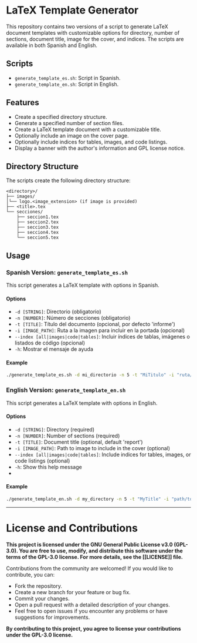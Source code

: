 # LaTeX Template Generator

This repository contains two versions of a script to generate LaTeX document templates with customizable options for directory, number of sections, document title, image for the cover, and indices. The scripts are available in both Spanish and English.

## Scripts

- `generate_template_es.sh`: Script in Spanish.
- `generate_template_en.sh`: Script in English.

## Features

- Create a specified directory structure.
- Generate a specified number of section files.
- Create a LaTeX template document with a customizable title.
- Optionally include an image on the cover page.
- Optionally include indices for tables, images, and code listings.
- Display a banner with the author's information and GPL license notice.

## Directory Structure
The scripts create the following directory structure:

```
<directory>/
├── images/
│└── logo.<image_extension> (if image is provided)
├── <title>.tex
└── secciones/
    ├── seccion1.tex
    ├── seccion2.tex
    ├── seccion3.tex
    ├── seccion4.tex
    └── seccion5.tex
```

## Usage

### Spanish Version: `generate_template_es.sh`

This script generates a LaTeX template with options in Spanish.

#### Options

- `-d [STRING]`: Directorio (obligatorio)
- `-n [NUMBER]`: Número de secciones (obligatorio)
- `-t [TITLE]`: Título del documento (opcional, por defecto 'informe')
- `-i [IMAGE_PATH]`: Ruta a la imagen para incluir en la portada (opcional)
- `--index [all|images|code|tables]`: Incluir índices de tablas, imágenes o listados de código (opcional)
- `-h`: Mostrar el mensaje de ayuda

#### Example

```sh
./generate_template_es.sh -d mi_directorio -n 5 -t "MiTitulo" -i "ruta/a/imagen.png" --index all
```

### English Version: `generate_template_en.sh`

This script generates a LaTeX template with options in English.

#### Options

- `-d [STRING]`: Directory (required)
- `-n [NUMBER]`: Number of sections (required)
- `-t [TITLE]`: Document title (optional, default 'report')
- `-i [IMAGE_PATH]`: Path to image to include in the cover (optional)
- `--index [all|images|code|tables]`: Include indices for tables, images, or code listings (optional)
- `-h`: Show this help message
- 
#### Example
```sh
./generate_template_en.sh -d my_directory -n 5 -t "MyTitle" -i "path/to/image.png" --index all
```

----
# License and Contributions

**This project is licensed under the GNU General Public License v3.0 (GPL-3.0). You are free to use, modify, and distribute this software under the terms of the GPL-3.0 license. For more details, see the [[LICENSE]] file.**

Contributions from the community are welcomed! If you would like to contribute, you can:

- Fork the repository.
- Create a new branch for your feature or bug fix.
- Commit your changes.
- Open a pull request with a detailed description of your changes.
- Feel free to open issues if you encounter any problems or have suggestions for improvements.

**By contributing to this project, you agree to license your contributions under the GPL-3.0 license.**


